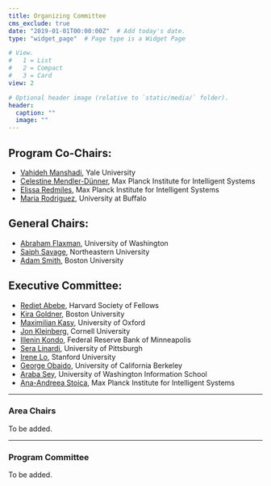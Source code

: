 ```yaml
---
title: Organizing Committee
cms_exclude: true
date: "2019-01-01T00:00:00Z"  # Add today's date.
type: "widget_page"  # Page type is a Widget Page

# View.
#   1 = List
#   2 = Compact
#   3 = Card
view: 2

# Optional header image (relative to `static/media/` folder).
header:
  caption: ""
  image: ""
---
```


## Program Co-Chairs:
- [Vahideh Manshadi](https://vahideh-manshadi.com/), Yale University
- [Celestine Mendler-Dünner](http://www.celestine.ai/), Max Planck Institute for Intelligent Systems
- [Elissa Redmiles](https://elissaredmiles.com/), Max Planck Institute for Intelligent Systems
- [Maria Rodriguez](https://socialwork.buffalo.edu/faculty-research/full-time-faculty/maria-rodriguez.html), University at Buffalo

## General Chairs:
- [Abraham Flaxman](https://globalhealth.washington.edu/faculty/abraham-flaxman), University of Washington
- [Saiph Savage](http://www.saiph.org), Northeastern University
- [Adam Smith](https://www.bu.edu/cs/profiles/adam-smith/), Boston University 

## Executive Committee:
- [Rediet Abebe](https://www.cs.cornell.edu/~red/), Harvard Society of Fellows
- [Kira Goldner](https://www.kiragoldner.com/), Boston University
- [Maximilian Kasy](https://maxkasy.github.io/home/), University of Oxford
- [Jon Kleinberg](https://www.cs.cornell.edu/home/kleinber/), Cornell University
- [Illenin Kondo](https://www.illenin.com/), Federal Reserve Bank of Minneapolis
- [Sera Linardi](http://www.linardi.gspia.pitt.edu/), University of Pittsburgh
- [Irene Lo](https://sites.google.com/view/irene-lo), Stanford University
- [George Obaido](https://www.georgeobaido.com/), University of California Berkeley
- [Araba Sey](https://tascha.uw.edu/people/araba-sey/), University of Washington Information School
- [Ana-Andreea Stoica](http://www.columbia.edu/~as5001/), Max Planck Institute for Intelligent Systems

- - -

### Area Chairs
To be added.

- - -

### Program Committee
To be added.

